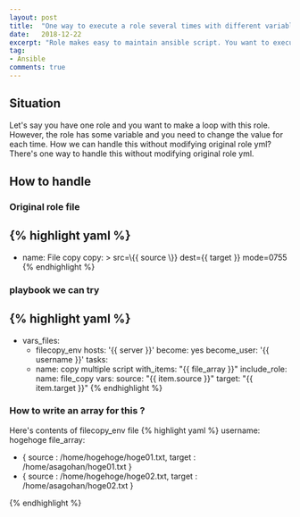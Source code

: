 ```yaml
---
layout: post
title:  "One way to execute a role several times with different variable in Ansible"
date:   2018-12-22
excerpt: "Role makes easy to maintain ansible script. You want to execute same role with different variable several times. How can we write such code?"
tag:
- Ansible 
comments: true
--- 
```


## Situation
Let's say you have one role and you want to make a loop with this role. 
However, the role has some variable and you need to change the value for each time.
How we can handle this without modifying original role yml?
There's one way to handle this without modifying original role yml.

## How to handle
### Original role file
{% highlight yaml %}
---
- name: File copy
  copy: >
    src=\\\{{ source \\\}}
    dest={{ target }}
    mode=0755
{% endhighlight %}

### playbook we can try
{% highlight yaml %}
---
- vars_files:
    - filecopy_env
  hosts: '{{ server }}'
  become: yes
  become_user: '{{ username }}'
  tasks:
    - name: copy multiple script
      with_items: "{{ file_array }}"
      include_role:
        name: file_copy
      vars:
        source: "{{ item.source }}"
        target: "{{ item.target }}"
{% endhighlight %}

### How to write an array for this ?
Here's contents of filecopy_env file
{% highlight yaml %}
username: hogehoge
file_array:
  - { source : /home/hogehoge/hoge01.txt, target : /home/asagohan/hoge01.txt }
  - { source : /home/hogehoge/hoge02.txt, target : /home/asagohan/hoge02.txt }

{% endhighlight %}
